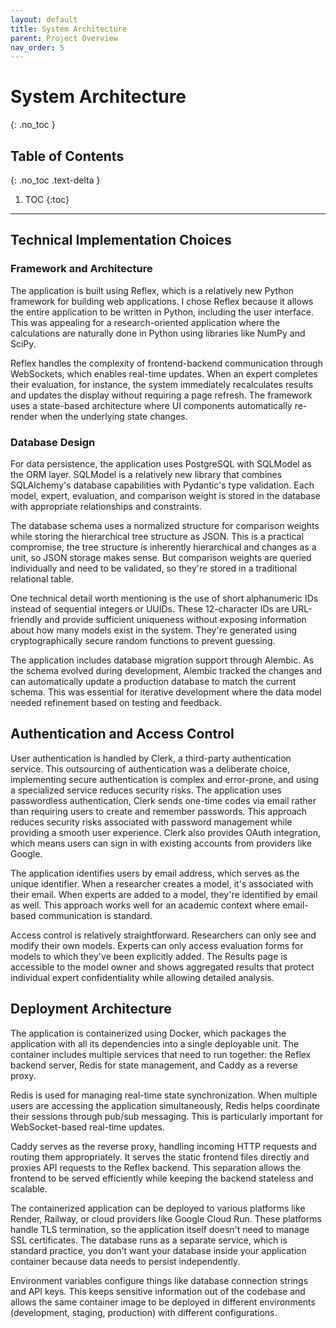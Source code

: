 ```yaml
---
layout: default
title: System Architecture
parent: Project Overview
nav_order: 5
---
```


# System Architecture
{: .no_toc }

## Table of Contents
{: .no_toc .text-delta }

1. TOC
{:toc}

---

## Technical Implementation Choices

### Framework and Architecture

The application is built using Reflex, which is a relatively new Python framework for building web applications. I chose Reflex because it allows the entire application to be written in Python, including the user interface. This was appealing for a research-oriented application where the calculations are naturally done in Python using libraries like NumPy and SciPy.

Reflex handles the complexity of frontend-backend communication through WebSockets, which enables real-time updates. When an expert completes their evaluation, for instance, the system immediately recalculates results and updates the display without requiring a page refresh. The framework uses a state-based architecture where UI components automatically re-render when the underlying state changes.

### Database Design

For data persistence, the application uses PostgreSQL with SQLModel as the ORM layer. SQLModel is a relatively new library that combines SQLAlchemy's database capabilities with Pydantic's type validation. Each model, expert, evaluation, and comparison weight is stored in the database with appropriate relationships and constraints.

The database schema uses a normalized structure for comparison weights while storing the hierarchical tree structure as JSON. This is a practical compromise, the tree structure is inherently hierarchical and changes as a unit, so JSON storage makes sense. But comparison weights are queried individually and need to be validated, so they're stored in a traditional relational table.

One technical detail worth mentioning is the use of short alphanumeric IDs instead of sequential integers or UUIDs. These 12-character IDs are URL-friendly and provide sufficient uniqueness without exposing information about how many models exist in the system. They're generated using cryptographically secure random functions to prevent guessing.

The application includes database migration support through Alembic. As the schema evolved during development, Alembic tracked the changes and can automatically update a production database to match the current schema. This was essential for iterative development where the data model needed refinement based on testing and feedback.

## Authentication and Access Control

User authentication is handled by Clerk, a third-party authentication service. This outsourcing of authentication was a deliberate choice, implementing secure authentication is complex and error-prone, and using a specialized service reduces security risks. The application uses passwordless authentication, Clerk sends one-time codes via email rather than requiring users to create and remember passwords. This approach reduces security risks associated with password management while providing a smooth user experience. Clerk also provides OAuth integration, which means users can sign in with existing accounts from providers like Google.

The application identifies users by email address, which serves as the unique identifier. When a researcher creates a model, it's associated with their email. When experts are added to a model, they're identified by email as well. This approach works well for an academic context where email-based communication is standard.

Access control is relatively straightforward. Researchers can only see and modify their own models. Experts can only access evaluation forms for models to which they've been explicitly added. The Results page is accessible to the model owner and shows aggregated results that protect individual expert confidentiality while allowing detailed analysis.

## Deployment Architecture

The application is containerized using Docker, which packages the application with all its dependencies into a single deployable unit. The container includes multiple services that need to run together: the Reflex backend server, Redis for state management, and Caddy as a reverse proxy.

Redis is used for managing real-time state synchronization. When multiple users are accessing the application simultaneously, Redis helps coordinate their sessions through pub/sub messaging. This is particularly important for WebSocket-based real-time updates.

Caddy serves as the reverse proxy, handling incoming HTTP requests and routing them appropriately. It serves the static frontend files directly and proxies API requests to the Reflex backend. This separation allows the frontend to be served efficiently while keeping the backend stateless and scalable.

The containerized application can be deployed to various platforms like Render, Railway, or cloud providers like Google Cloud Run. These platforms handle TLS termination, so the application itself doesn't need to manage SSL certificates. The database runs as a separate service, which is standard practice, you don't want your database inside your application container because data needs to persist independently.

Environment variables configure things like database connection strings and API keys. This keeps sensitive information out of the codebase and allows the same container image to be deployed in different environments (development, staging, production) with different configurations.
